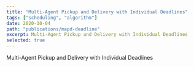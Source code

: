 ```yaml
---
title: "Multi-Agent Pickup and Delivery with Individual Deadlines"
tags: ["scheduling", "algorithm"]
date: 2020-10-04
path: "publications/mapd-deadline"
excerpt: Multi-Agent Pickup and Delivery with Individual Deadlines
selected: true
---
```


Multi-Agent Pickup and Delivery with Individual Deadlines

